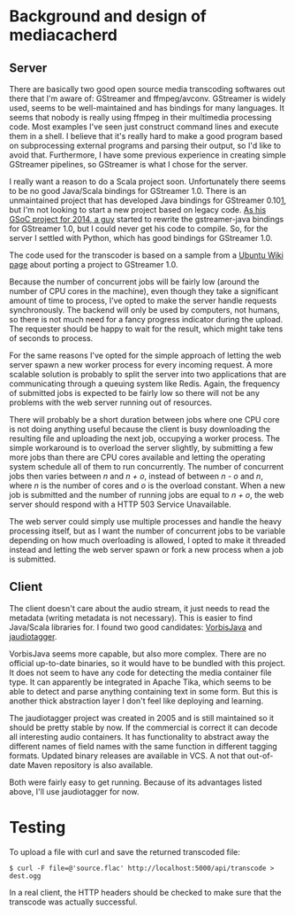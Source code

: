 # Background and design of mediacacherd

## Server

There are basically two good open source media transcoding softwares out there
that I'm aware of: GStreamer and ffmpeg/avconv. GStreamer is widely used, seems
to be well-maintained and has bindings for many languages. It seems that nobody
is really using ffmpeg in their multimedia processing code. Most examples I've
seen just construct command lines and execute them in a shell. I believe that
it's really hard to make a good program based on subprocessing external programs
and parsing their output, so I'd like to avoid that. Furthermore, I have some
previous experience in creating simple GStreamer pipelines, so GStreamer is what
I chose for the server.

I really want a reason to do a Scala project soon. Unfortunately there seems to
be no good Java/Scala bindings for GStreamer 1.0. There is an unmaintained
project that has developed Java bindings for GStreamer 0.10[1][gstreamer-java],
but I'm not looking to start a new project based on legacy code.
[As his GSoC project for 2014, a guy][gsoc-gstreamer-java] started to rewrite
the gstreamer-java bindings for GStreamer 1.0, but I could never get his code to
compile. So, for the server I settled with Python, which has good bindings for
GStreamer 1.0.

The code used for the transcoder is based on a sample from a [Ubuntu Wiki page][ubuntu-wiki-gstreamer] about porting a project to GStreamer 1.0.

[gsoc-gstreamer-java]: https://www.google-melange.com/gsoc/project/details/google/gsoc2014/octachoron/5738600293466112
[gstreamer-java]: https://code.google.com/p/gstreamer-java/
[ubuntu-wiki-gstreamer]: https://wiki.ubuntu.com/Novacut/GStreamer1.0 "Novacut/GStreamer1.0 -- Ubuntu Wiki"

Because the number of concurrent jobs will be fairly low (around the number of
CPU cores in the machine), even though they take a significant amount of time to
process, I've opted to make the server handle requests synchronously. The
backend will only be used by computers, not humans, so there is not much need
for a fancy progress indicator during the upload. The requester should be happy
to wait for the result, which might take tens of seconds to process.

For the same reasons I've opted for the simple approach of letting the web
server spawn a new worker process for every incoming request. A more scalable
solution is probably to split the server into two applications that are
communicating through a queuing system like Redis. Again, the frequency of
submitted jobs is expected to be fairly low so there will not be any problems
with the web server running out of resources.

There will probably be a short duration between jobs where one CPU core is not
doing anything useful because the client is busy downloading the resulting file
and uploading the next job, occupying a worker process. The simple workaround is
to overload the server slightly, by submitting a few more jobs than there are
CPU cores available and letting the operating system schedule all of them to run
concurrently. The number of concurrent jobs then varies between *n* and *n + o*,
instead of between *n - o* and *n*, where *n* is the number of cores and *o* is
the overload constant. When a new job is submitted and the number of running
jobs are equal to *n + o*, the web server should respond with a HTTP 503 Service
Unavailable.

The web server could simply use multiple processes and handle the heavy
processing itself, but as I want the number of concurrent jobs to be variable
depending on how much overloading is allowed, I opted to make it threaded
instead and letting the web server spawn or fork a new process when a job is
submitted.

## Client

The client doesn't care about the audio stream, it just needs to read the
metadata (writing metadata is not necessary). This is easier to find Java/Scala
libraries for. I found two good candidates: [VorbisJava][] and [jaudiotagger][].

[VorbisJava]: https://github.com/Gagravarr/VorbisJava
[jaudiotagger]: http://www.jthink.net/jaudiotagger/index.jsp

VorbisJava seems more capable, but also more complex. There are no official
up-to-date binaries, so it would have to be bundled with this project. It does
not seem to have any code for detecting the media container file type. It can
apparently be integrated in Apache Tika, which seems to be able to detect and
parse anything containing text in some form. But this is another thick
abstraction layer I don't feel like deploying and learning.

The jaudiotagger project was created in 2005 and is still maintained so it
should be pretty stable by now. If the commercial is correct it can decode all
interesting audio containers. It has functionality to abstract away the
different names of field names with the same function in different tagging
formats. Updated binary releases are available in VCS. A not that out-of-date
Maven repository is also available.

Both were fairly easy to get running. Because of its advantages listed above,
I'll use jaudiotagger for now.

# Testing

To upload a file with curl and save the returned transcoded file:

    $ curl -F file=@'source.flac' http://localhost:5000/api/transcode > dest.ogg

In a real client, the HTTP headers should be checked to make sure that the
transcode was actually successful.

